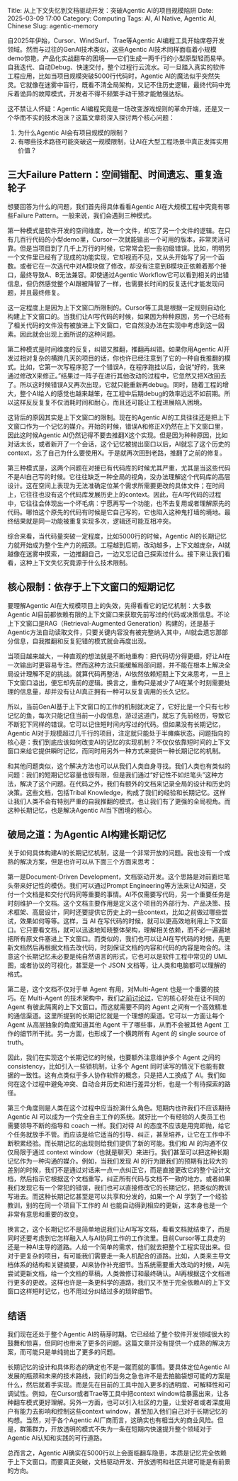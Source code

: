 Title: 从上下文失忆到文档驱动开发：突破Agentic AI的项目规模陷阱
Date: 2025-03-09 17:00
Category: Computing
Tags: AI, AI Native, Agentic AI, Chinese
Slug: agentic-memory

自2025年伊始，Cursor、WindSurf、Trae等Agentic AI编程工具开始席卷开发领域。然而与过往的GenAI技术类似，这些Agentic AI技术同样面临着小规模demo惊艳，产品化实战翻车的困境——它们生成一两千行的小型原型轻而易举。自我迭代、自动Debug、快速交付，整个过程行云流水。可一旦踏入真实的软件工程应用，比如当项目规模突破5000行代码时，Agentic AI的魔法似乎突然失灵。它就像在迷雾中盲行，既看不清全局架构，又记不住历史逻辑，最终代码中充斥着诡异的故障模式，开发者不得不频繁手动干预才能勉强达标。

这不禁让人怀疑：Agentic AI编程究竟是一场改变游戏规则的革命开端，还是又一个华而不实的技术泡沫？这篇文章将深入探讨两个核心问题：

1. 为什么Agentic AI会有项目规模的限制？
2. 有哪些技术路径可能突破这一规模限制，让AI在大型工程场景中真正发挥实用价值？

## 三大Failure Pattern：空间错配、时间遗忘、重复造轮子

想要回答为什么的问题，我们首先得具体看看Agentic AI在大规模工程中究竟有哪些Failure Pattern。一般来说，我们会遇到三种模式。

第一种模式是软件开发的空间维度，改一个文件，却忘了另一个文件的逻辑。在只有几百行代码的小型demo里，Cursor一次就能输出一个可用的版本，非常灵活可靠。但是当项目到了几千上万行的时候，它常常会犯一些初级错误。比如，明明另一个文件里已经有了现成的功能实现，它却视而不见，又从头开始写了另一个函数。或者它在一次迭代中对A模块做了修改，却没有注意到B模块正依赖着那个接口，最终导致A、B无法兼容。即使通过Agentic Workflow它可以看到相关的出错信息，但仍然感觉整个AI跟被降智了一样，也需要长时间的反复迭代才能发现问题，并且最终修复。

这一定程度上是因为上下文窗口所限制的。Cursor等工具是根据一定规则自动化构建上下文窗口的。当我们让AI写代码的时候，如果因为种种原因，另一个已经有了相关代码的文件没有被放进上下文窗口，它自然没办法在实现中考虑到这一因素。因此就会出现上面所说的这种问题。

第二种模式是时间维度的反复，纠错又推翻，推翻再纠错。如果你用Agentic AI开发过相对复杂的横跨几天的项目的话，你也许已经注意到了它的一种自我推翻的模式。比如，它第一次写程序犯了一个错误A，在程序跑挂以后，会说“好的，我来通过修改X来修正。”结果过一阵子在进行其他改动的过程中，它忽然又把X改回去了。所以这时候错误A又再次出现，它就只能重新再debug。同时，随着工程的增大，整个AI给人的感觉也越来越笨，在工程中后期debug的效率远远不如前期。所以这样反反复复不仅消耗时间和耐心，而且还可能让工程进展陷入困境。

这背后的原因其实是上下文窗口的限制。现在的Agentic AI的工具往往还是把上下文窗口作为一个记忆的媒介。开始的时候，错误A和修正X仍然在上下文窗口里，因此这时候Agentic AI仍然记得不要去推翻X这个实现。但是因为种种原因，比如对话太长，或者新开了一个会话，这个记忆被抛出窗口以后，AI就忘了这个历史的context，忘了自己为什么要使用X。于是就再次回到老路，推翻了之前的修复。

第三种模式是，这两个问题在对接已有代码库的时候尤其严重，尤其是当这些代码不是AI自己写的时候。它往往缺乏一种全局的视角，没办法理解这个代码库的高层设计。这在空间上表现为无法准确定位某个需求所需要更改的具体文件；在时间上，它往往也没有这个代码库发展历史上的context。因此，在AI写代码的过程中，它往往会体现出一个坏毛病：宁愿再写一个功能，也不去复用或者理解原先的代码。哪怕这个原先的代码有时候是它自己写的，它也陷入这种鬼打墙的境地。最终结果就是同一功能被重复实现多次，逻辑还可能互相冲突。

综合来看，当代码量突破一定程度，比如5000行的时候，Agentic AI的长期记忆力就开始成为整个生产力的瓶颈。工程越到后期，改动越多，上下文越庞杂，AI就越像在迷雾中摸索，一边推翻自己，一边又忘记自己探索过什么。接下来让我们看看，这种上下文失忆究竟源于什么技术限制。

## 核心限制：依存于上下文窗口的短期记忆

要理解Agentic AI在大规模项目上的失效，先得看看它的记忆机制：大多数Agentic AI目前都依赖有限的上下文窗口来获取先前写过的代码或决策信息。不论上下文窗口是RAG（Retrieval-Augmented Generation）构建的，还是基于Agentic方法自动读取文件，只要关键内容没有被完整纳入其中，AI就会遗忘那部分信息，自我推翻和反复犯错的模式就会再度出现。

当项目越来越大，一种直观的想法就是不断地重构：把代码切分得更细，好让AI在一次输出时更容易专注。然而这种方法只能缓解局部问题，并不能在根本上解决全局设计理解不足的挑战。就算代码再整洁，AI依然依赖短期上下文来思考，一旦上下文窗口溢出，便忘却先前的逻辑。换言之，重构只是减少了AI在某个时刻需要处理的信息量，却并没有让AI真正拥有一种可以反复调用的长久记忆。

所以，当前GenAI基于上下文窗口的工作的机制就决定了，它好比是一个只有七秒记忆的鱼，每次只能记住当前一小段信息，游过这道门，就忘了先前经历，导致它不断犯下同样的错误。它可以记住短时间内写过的代码。但如果没有长期记忆，Agentic AI对于规模超过几千行的项目，注定就只能处于半瘫痪状态。问题指向的核心是：我们到底应该如何改变AI的记忆的实现机制？不仅仅依靠短时间的上下文窗口来给它提供瞬时记忆，而同时用另外一种方式来提供一种长期记忆的机制。

和其他问题类似，这个解决方法也可以从我们人类自身寻找。我们人类也有类似的问题：我们的短期记忆容量也很有限，但是我们通过“好记性不如烂笔头”这种方法，解决了这个问题。在代码之外，我们有额外的文档来记录全局的设计和历史的决策。这些文档，包括Tribal Knowledge，构成了我们的经验和长期记忆。这样让我们人类不会有特别严重的自我推翻的模式，也让我们有了更强的全局视角。而这种长期记忆，也是解决Agentic AI当下困境的核心。

## 破局之道：为Agentic AI构建长期记忆

关于如何具体构建AI的长期记忆机制，这是一个非常开放的问题。我也没有一个成熟的解决方案，但是也许可以从下面三个方面来思考：

第一是Document-Driven Development，文档驱动开发。这个思路是对前面烂笔头带来好记性的模仿。我们可以通过Prompt Engineering等方法来让AI知道，交付一个文档是和交付代码同等重要的事情。AI不仅需要写代码，另一个重要任务是时刻维护一个文档。这个文档主要作用是定义这个项目的外部行为、产品决策、技术框架、高层设计，同时还要提供它历史上的一些context，比如之前做过哪些尝试，效果如何等等。这样，当 AI 在写代码的时候，就可以更高效地利用上下文窗口。它只要看文档，就可以迅速地知晓整体架构，理解相关依赖，而不必一遍遍地把所有原文件塞进上下文窗口。而类似的，我们也可以让AI在写代码的时候，先更新文档然后再根据文档去改代码，时刻保证文档的内容和代码的内容是吻合的。注意这个长期记忆未必要是纯自然语言的形式，它也可以是软件工程中常见的 UML 图，或者协议的可视化，甚至是一个 JSON 文档等，让人类和电脑都可以理解的格式。

第二是，这个文档不仅对于单 Agent 有用，对Multi-Agent 也是一个重要的技巧。在 Multi-Agent 的技术架构中，我们[之前讨论过](https://yage.ai/multi-agent.html)，它的核心好处在让不同的 Agent 有彼此隔离的上下文窗口。而这就需要不同的 Agent 之间有一个高效精准的通信渠道。这里所提到的长期记忆就是一个理想的渠道。它可以一方面让每个 Agent 从高层抽象的角度知道其他 Agent 干了哪些事，从而不会被其他 Agent 工作的细节所干扰。另一方面，也形成了一个横跨所有 Agent 的 single source of truth。

因此，我们在实现这个长期记忆的时候，也要额外注意维护多个 Agent 之间的 consistency，比如引入一些锁机制，让多个 Agent 同时读写的情况下也能有数据的一致性。这有点类似于多人协作软件的概念，只是把人工换成了 AI。我们如何在这个过程中避免冲突、自动合并历史和进行差异分析，也是一个有待探索的路径。

第三个角度则是人类在这个过程中应当扮演什么角色。短期内也许我们不应该期待 Agentic AI 可以成为一个完全自主工作的系统。就好比一个有经验的人类员工也需要领导不断的指导和 coach 一样。我们对待 AI 的态度不应该是用完即抛，给它个任务就放手不管。而应该是给它适当的引导、纠正，甚至培养，让它在工作中不断积累经验。而长期记忆的出现则给我们提供了新的可能。我们和 AI 的沟通不仅仅局限于通过 context window（也就是聊天）来进行。我们甚至可以把这种长期记忆作为一种沟通的媒介。例如，当我们发现 AI 的行为跟我们的预期有比较大的差别的时候，我们不是通过对话来一点一点纠正它，而是直接更改它的整个设计文档，然后指示它根据这个文档重写，纠正所有代码与文档不一致的地方。或者如果我们发现它有一个常犯的错误，我们也可以直接修改它的长期记忆，把类似的教训写进去。而这种长期记忆甚至是可以共享和分发的，如果一个 AI 学到了一个经验教训，别的在同一个项目下工作的 AI 也能自动得到相应的更新，这本身也是一个非常有意思和重要的改变。

换言之，这个长期记忆不是简单地说我们让AI写写文档，看看文档就结束了，而是同时还要考虑到它怎样融入人与AI协同工作的工作流里。目前Cursor等工具走的还是一种AI主导的道路。人给一个简单的需求，他们就去把整个工程实现出来。但对于更复杂的项目，有可能我们需要走一条人机配合的道路。比如，人类来主导文档体系的结构和关键摘要，AI来协作补充细节。当系统需要重大改动的时候，AI先尝试更新文档，给一个文档的草稿，人类做修订和最终确认。AI再根据这个文档进行更多的更改。这样也许是一条更科学的道路，我们又不至于完全依赖AI的上下文窗口这样短时记忆，也不用过分纠结过多的琐碎细节。

## 结语

我们现在还处于整个Agentic AI的萌芽时期。它已经给了整个软件开发领域很大的鼓舞和惊喜，但同时也带来了更多的问题。这篇文章并没有提供一个成熟的解决方案，而可能只是单纯抛出了更多的问题。

长期记忆的设计和具体形态的确定也不是一蹴而就的事情。要具体定位Agentic AI发展的瓶颈和未来的技术路线，我们的当务之急也许不是去拍脑袋想可能的方案是什么，然后就着手实现。而是先在目前的工具中加入更多的透明度、可解释性和可调试性。例如，在Cursor或者Trae等工具中把context window给暴露出来，让各种翻车模式更好理解。另外一方面，也可以引入社区的力量，让爱好者或者深度用户有能力去影响和控制这些context window，甚至加入他们自己对于长期记忆的构想。当然，对于各个Agentic AI厂商而言，这确实也有相当大的商业风险。但是，群策群力，开放透明的模式不失为一条在短期内快速提升整个领域对于Agentic AI认知和实践的可行道路。

总而言之，Agentic AI确实在5000行以上会面临翻车隐患，本质是记忆完全依赖于上下文窗口。而要真正突破，文档驱动开发、开放透明和社区共建可能是有前景的方向。

<script async data-uid="65448d4615" src="https://yage.kit.com/65448d4615/index.js"></script>